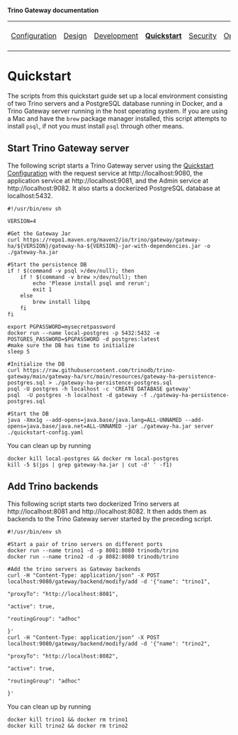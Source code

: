 **Trino Gateway documentation**

<table>
  <tr>
    <td><a href="configuration.md">Configuration</a></td>
    <td><a href="design.md">Design</a></td>
    <td><a href="development.md">Development</a></td>
    <td><b><a href="quickstart.md">Quickstart</a></b></td>
    <td><a href="security.md">Security</a></td>
    <td><a href="operation.md">Operation</a></td>
    <td><a href="gateway-api.md">Gateway API</a></td>
    <td><a href="resource-groups-api.md">Resource groups API</a></td>
    <td><a href="routing-rules.md">Routing rules</a></td>
    <td><a href="references.md">References</a></td>
    <td><a href="release-notes.md">Release notes</a></td>
  </tr>
</table>

# Quickstart

The scripts from this quickstart guide set up a local environment consisting of
two Trino servers and a PostgreSQL database running in Docker, and a Trino
Gateway server running in the host operating system. If you are using a Mac and
have the `brew` package manager installed, this script attempts to install
`psql`, if not you must install `psql` through other means.

## Start Trino Gateway server

The following script starts a Trino Gateway server using the 
[Quickstart Configuration](quickstart-config.yaml) with the request service
at http://localhost:9080, the application service at http://localhost:9081,
and the Admin service at http://localhost:9082. It also starts a dockerized
PostgreSQL database at localhost:5432.

```shell
#!/usr/bin/env sh

VERSION=4

#Get the Gateway Jar
curl https://repo1.maven.org/maven2/io/trino/gateway/gateway-ha/${VERSION}/gateway-ha-${VERSION}-jar-with-dependencies.jar -o ./gateway-ha.jar

#Start the persistence DB
if ! $(command -v psql >/dev/null); then
    if ! $(command -v brew >/dev/null); then
        echo 'Please install psql and rerun';
        exit 1
    else
        brew install libpq
    fi
fi

export PGPASSWORD=mysecretpassword
docker run --name local-postgres -p 5432:5432 -e POSTGRES_PASSWORD=$PGPASSWORD -d postgres:latest
#make sure the DB has time to initialize
sleep 5

#Initialize the DB
curl https://raw.githubusercontent.com/trinodb/trino-gateway/main/gateway-ha/src/main/resources/gateway-ha-persistence-postgres.sql > ./gateway-ha-persistence-postgres.sql 
psql -U postgres -h localhost -c 'CREATE DATABASE gateway'
psql  -U postgres -h localhost -d gateway -f ./gateway-ha-persistence-postgres.sql 

#Start the DB
java -Xmx1g --add-opens=java.base/java.lang=ALL-UNNAMED --add-opens=java.base/java.net=ALL-UNNAMED -jar ./gateway-ha.jar server ./quickstart-config.yaml
```

You can clean up by running

```shell
docker kill local-postgres && docker rm local-postgres
kill -5 $(jps | grep gateway-ha.jar | cut -d' ' -f1)
```

## Add Trino backends

This following script starts two dockerized Trino servers at 
http://localhost:8081 and http://localhost:8082. It then adds them as backends
to the Trino  Gateway server started by the preceding script.

```shell
#!/usr/bin/env sh

#Start a pair of trino servers on different ports
docker run --name trino1 -d -p 8081:8080 trinodb/trino
docker run --name trino2 -d -p 8082:8080 trinodb/trino

#Add the trino servers as Gateway backends
curl -H "Content-Type: application/json" -X POST localhost:9080/gateway/backend/modify/add -d '{"name": "trino1",
                                                                                                "proxyTo": "http://localhost:8081",
                                                                                                "active": true,
                                                                                                "routingGroup": "adhoc"
                                                                                              }'
curl -H "Content-Type: application/json" -X POST localhost:9080/gateway/backend/modify/add -d '{"name": "trino2",
                                                                                                "proxyTo": "http://localhost:8082",
                                                                                                "active": true,
                                                                                                "routingGroup": "adhoc"
                                                                                              }'
```

You can clean up by running

```shell
docker kill trino1 && docker rm trino1
docker kill trino2 && docker rm trino2
```
